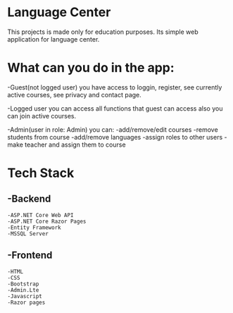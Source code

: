 # Language Center

This projects is made only for education purposes. Its simple web application for language center.

# What can you do in the app:
 -Guest(not logged user) you have access to loggin, register, see currently active courses, see privacy and contact page.
 
 -Logged user you can access all functions that guest can access also you can join active courses.
 
 -Admin(user in role: Admin) you can:
    -add/remove/edit courses
    -remove students from course
    -add/remove languages
    -assign roles to other users
    -make teacher and assign them to course
    
# Tech Stack

 -Backend
-----------------
    -ASP.NET Core Web API
    -ASP.NET Core Razor Pages
    -Entity Framework
    -MSSQL Server
    
 -Frontend
 ----------------
    -HTML
    -CSS
    -Bootstrap
    -Admin.Lte
    -Javascript
    -Razor pages
